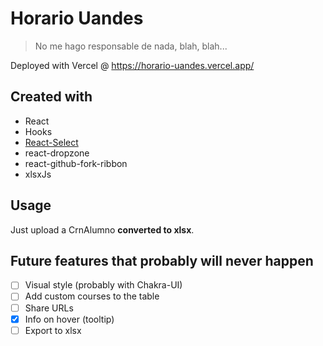 # Horario Uandes

> No me hago responsable de nada, blah, blah...

Deployed with Vercel @ https://horario-uandes.vercel.app/

## Created with

- React
- Hooks
- [React-Select](https://react-select.com/)
- react-dropzone
- react-github-fork-ribbon
- xlsxJs

## Usage

Just upload a CrnAlumno **converted to xlsx**.

## Future features that probably will never happen

- [ ] Visual style (probably with Chakra-UI)
- [ ] Add custom courses to the table
- [ ] Share URLs
- [x] Info on hover (tooltip)
- [ ] Export to xlsx
